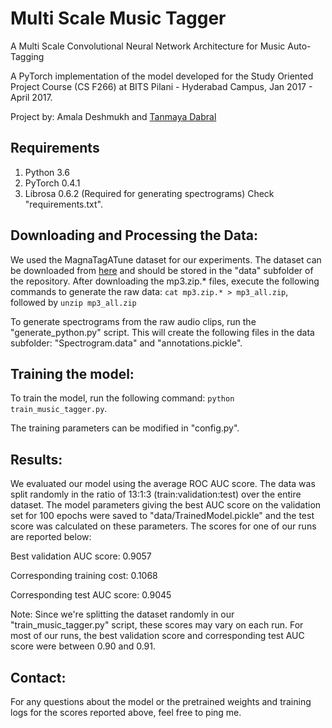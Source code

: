 # Multi Scale Music Tagger
A Multi Scale Convolutional Neural Network Architecture for Music Auto-Tagging

A PyTorch implementation of the model developed for the Study Oriented Project Course (CS F266) at BITS Pilani - Hyderabad Campus, Jan 2017 - April 2017. 

Project by: Amala Deshmukh and [Tanmaya Dabral](https://github.com/many-facedgod)

## Requirements
1. Python 3.6 
2. PyTorch 0.4.1 
3. Librosa 0.6.2 (Required for generating spectrograms)
Check "requirements.txt".

## Downloading and Processing the Data:
We used the MagnaTagATune dataset for our experiments. The dataset can be downloaded from [here](http://mirg.city.ac.uk/codeapps/the-magnatagatune-dataset) and should be stored in the "data" subfolder of the repository. After downloading the mp3.zip.* files, execute the following commands to generate the raw data: `cat mp3.zip.* > mp3_all.zip`, followed by `unzip mp3_all.zip`

To generate spectrograms from the raw audio clips, run the "generate_python.py" script. This will create the following files in the data subfolder: "Spectrogram.data" and "annotations.pickle".

## Training the model:
To train the model, run the following command: `python train_music_tagger.py`.

The training parameters can be modified in "config.py".

## Results:
We evaluated our model using the average ROC AUC score. The data was split randomly in the ratio of 13:1:3 (train:validation:test) over the entire dataset. The model parameters giving the best AUC score on the validation set for 100 epochs were saved to "data/TrainedModel.pickle" and the test score was calculated on these parameters. The scores for one of our runs are reported below:

Best validation AUC score: 0.9057

Corresponding training cost: 0.1068

Corresponding test AUC score: 0.9045

Note: Since we're splitting the dataset randomly in our "train_music_tagger.py" script, these scores may vary on each run. For most of our runs, the best validation score and corresponding test AUC score were between 0.90 and 0.91.

## Contact:
For any questions about the model or the pretrained weights and training logs for the scores reported above, feel free to ping me.